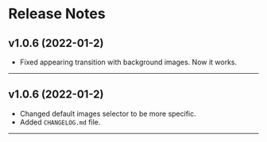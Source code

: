 # Release Notes

## v1.0.6 (2022-01-2)

- Fixed appearing transition with background images. Now it works.

----

## v1.0.6 (2022-01-2)

- Changed default images selector to be more specific.
- Added `CHANGELOG.md` file.

----
